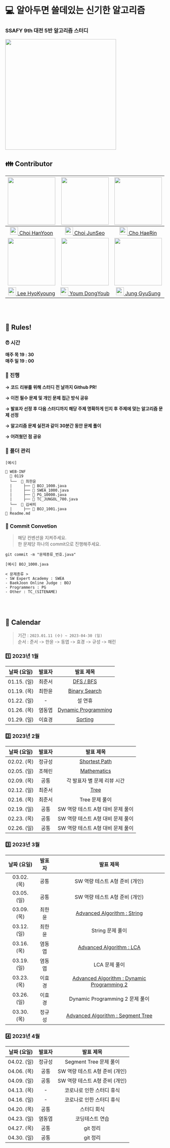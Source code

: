 # 💻 알아두면 쓸데있는 신기한 알고리즘

### SSAFY 9th 대전 5반 알고리즘 스터디

<img src="https://user-images.githubusercontent.com/96401350/234848667-644f8460-70ac-4b4e-ad4e-f105a299dc6b.png" width="350" >

<br/>

## 👪 Contributor

| <img src="https://user-images.githubusercontent.com/96401350/212596753-f0fec7c5-ce47-44eb-9407-64a1bd40b53e.jpg" width="150"> | <img src="https://user-images.githubusercontent.com/96401350/212597143-e66133c2-3d72-42c8-beb9-76367534c279.png" width="150"> | <img src="https://user-images.githubusercontent.com/96401350/212597336-541c897e-240a-4c3e-8d98-2414c6ef1c37.jpg" width="150">
|:----------------------------------------------------------------------------------------------------------------:|:------------------------------------------------------------------------------------------------------------:|:------------------------------------------------------------------------------------------------------------:|
|              [ <img height="25px" width="25px" src="https://d2gd6pc034wcta.cloudfront.net/tier/16.svg"> Choi HanYoon](https://github.com/chlgksdbs)              |           [<img height="25px" width="25px" src="https://d2gd6pc034wcta.cloudfront.net/tier/14.svg"> Choi JunSeo](https://github.com/wnstj7788)           |              [ <img height="25px" width="25px" src="https://d2gd6pc034wcta.cloudfront.net/tier/14.svg"> Cho HaeRin](https://github.com/zosunny)              |
| <img src="https://user-images.githubusercontent.com/96401350/212597569-20308fe6-0bc1-4c0d-b99f-28914d0fc5cb.png" width="150"> | <img src="https://user-images.githubusercontent.com/7029971/212665141-ef9d539f-6de2-4e7b-9c25-4b272533836e.JPG" width="150"/> | <img src="https://user-images.githubusercontent.com/96401350/212597592-77463fdd-3d57-478e-8817-4ec577102468.png" width="150"/> |
|                              [ <img height="25px" width="25px" src="https://d2gd6pc034wcta.cloudfront.net/tier/15.svg"> Lee HyoKyoung](https://github.com/HyoKyoung1004)                               |                              [ <img height="25px" width="25px" src="https://d2gd6pc034wcta.cloudfront.net/tier/17.svg"> Youm DongYoub](https://github.com/champiuned12)                              |               [ <img height="25px" width="25px" src="https://d2gd6pc034wcta.cloudfront.net/tier/15.svg"> Jung GyuSung](https://github.com/ramaking)                |

<br/><br/>

## 🤙 Rules!

### ⏰ 시간

**매주 목 19 : 30**<br>
**매주 일 19 : 00**

### 📝 진행

**→ 코드 리뷰를 위해 스터디 전 날까지 Github PR!**

**→ 이전 필수 문제 및 개인 문제 접근 방식 공유**

**→ 발표자 선정 후 다음 스터디까지 해당 주제 명확하게 인지 후 주제에 맞는 알고리즘 문제 선정**

**→ 알고리즘 문제 실전과 같이 30분간 동안 문제 풀이**

**→ 어려웠던 점 공유**

### 📁 폴더 관리

```
[예시]

📂 WEB-INF
  📂 0119
  └──  📂 최한윤
  |     ├── 📄 BOJ_1000.java
  |     ├── 📄 SWEA_1000.java
  |     ├── 📄 PG_10000.java
  |     ├── 📄 TC_JUNGOL_700.java
  └──  📂 김싸피
  |     ├── 📄 BOJ_1001.java
📄 Readme.md
```

### 📕 Commit Convetion
> 해당 컨벤션을 지켜주세요.<br/>
> 한 문제당 하나의 commit으로 진행해주세요.

```
git commit -m "문제종류_번호.java"

[예시] BOJ_1000.java

< 문제종류 >
- SW Expert Academy : SWEA
- BaekJoon Online Judge : BOJ
- Programmers : PG
- Other : TC_(SITENAME)
```
<br/><br/>

## 📅 Calendar
> 기간 : ```2023.01.11 (수) ~ 2023-04-30 (일)```<br>
> 순서 : 준서 -> 한윤 -> 동엽 -> 효경 -> 규성 -> 해린

### 1️⃣ 2023년 1월

| 날짜 (요일) | 발표자 | 발표 제목 |
| :---: | :---: | :---: |
| 01.15. (일) | 최준서 | [DFS / BFS](https://www.notion.so/BFS-DFS-by-JunSeo-83a0434e454548be8f762019530902ab) |
| 01.19. (목) | 최한윤 | [Binary Search](https://www.notion.so/Binary-Search-by-HanYoon-644b0076845c4515ad1740abf57e8a1a) |
| 01.22. (일) | - | 설 연휴 |
| 01.26. (목) | 염동엽 | [Dynamic Programming](https://www.notion.so/Dynamic-Programming-by-DongYoub-eecd634946b642f8bd3a382a57ae5600) |
| 01.29. (일) | 이효경 | [Sorting](https://www.notion.so/Sorting-by-HyoKyoung-986a13244b9343f6a0d1eb47afe06d66) |

### 2️⃣ 2023년 2월

| 날짜 (요일) | 발표자 | 발표 제목 |
| :---: | :---: | :---: |
| 02.02. (목) | 정규성 | [Shortest Path](https://www.notion.so/Shortest-Path-by-GyuSung-949e2d9f6b274eb2b9496300c274014d) |
| 02.05. (일) | 조해린 | [Mathematics](https://www.notion.so/Mathematics-by-HaeRin-0e98c75ae14145728252c5e1025ebbf3) |
| 02.09. (목) | 공통 | 각 발표자 별 문제 리뷰 시간 |
| 02.12. (일) | 최준서 | [Tree](https://www.notion.so/Tree-by-junseo-d6af587fde1c4a339730e2e0d0a116dc) |
| 02.16. (목) | 최준서 | Tree 문제 풀이 |
| 02.19. (일) | 공통 | SW 역량 테스트 A형 대비 문제 풀이 |
| 02.23. (목) | 공통 | SW 역량 테스트 A형 대비 문제 풀이 |
| 02.26. (일) | 공통 | SW 역량 테스트 A형 대비 문제 풀이 |

### 3️⃣ 2023년 3월

| 날짜 (요일) | 발표자 | 발표 제목 |
| :---: | :---: | :---: |
| 03.02. (목) | 공통 | SW 역량 테스트 A형 준비 (개인) |
| 03.05. (일) | 공통 | SW 역량 테스트 A형 준비 (개인) |
| 03.09. (목) | 최한윤 | [Advanced Algorithm : String](https://www.notion.so/Advanced-Algorithm-String-d1ca7fd262c14c16901e26f97eeb57c4) |
| 03.12. (일) | 최한윤 | String 문제 풀이 |
| 03.16. (목) | 염동엽 | [Advanced Algorithm : LCA](https://www.notion.so/Advanced-Algorithm-LCA-b9feca5c02b344f4b99a484e81abfe39) |
| 03.19. (일) | 염동엽 | LCA 문제 풀이 |
| 03.23. (목) | 이효경 | [Advanced Algorithm : Dynamic Programming 2](https://www.notion.so/Advanced-Algorithm-DP-2-LIS-0-1-Knapsack-8d0bff38162741a99364393fa7f5b633) |
| 03.26. (일) | 이효경 | Dynamic Programming 2 문제 풀이 |
| 03.30. (목) | 정규성 | [Advanced Algorithm : Segment Tree](https://www.notion.so/Advanced-Algorithm-SegmentTree-ff894bb59e584c53bf5055dfc4ee2b92) |

### 4️⃣ 2023년 4월

| 날짜 (요일) | 발표자 | 발표 제목 |
| :---: | :---: | :---: |
| 04.02. (일) | 정규성 | Segment Tree 문제 풀이 |
| 04.06. (목) | 공통 | SW 역량 테스트 A형 준비 (개인) |
| 04.09. (일) | 공통 | SW 역량 테스트 A형 준비 (개인) |
| 04.13. (목) | - | 코로나로 인한 스터디 휴식 |
| 04.16. (일) | - | 코로나로 인한 스터디 휴식 |
| 04.20. (목) | 공통 | 스터디 회식 |
| 04.23. (일) | 염동엽 | 코딩테스트 연습 |
| 04.27. (목) | 공통 | git 정리 |
| 04.30. (일) | 공통 | git 정리 |
